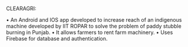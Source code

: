 CLEARAGRI:

• An Android and IOS app developed to increase reach of an indigenous machine developed by IIT ROPAR to solve the problem of paddy stubble burning in Punjab.
• It allows farmers to rent farm machinery.
• Uses Firebase for database and authentication.

